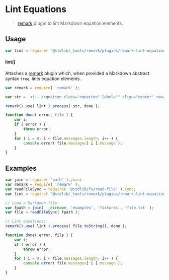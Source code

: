 <!--

@license Apache-2.0

Copyright (c) 2018 The Stdlib Authors.

Licensed under the Apache License, Version 2.0 (the "License");
you may not use this file except in compliance with the License.
You may obtain a copy of the License at

   http://www.apache.org/licenses/LICENSE-2.0

Unless required by applicable law or agreed to in writing, software
distributed under the License is distributed on an "AS IS" BASIS,
WITHOUT WARRANTIES OR CONDITIONS OF ANY KIND, either express or implied.
See the License for the specific language governing permissions and
limitations under the License.

-->

# Lint Equations

> [remark][remark] plugin to lint Markdown equation elements.

<section class="usage">

## Usage

```javascript
var lint = require( '@stdlib/_tools/remark/plugins/remark-lint-equations' );
```

#### lint()

Attaches a [remark][remark] plugin which, when provided a Markdown abstract syntax `tree`, lints equation elements.

<!-- eslint-disable no-useless-escape -->

```javascript
var remark = require( 'remark' );

var str = '<!-- <equation class="equation" label="" align="center" raw="|x| = \begin{cases} x & \textrm{if}}\ x \geq 0 \\ -x & \textrm{{if}\ x < 0\end{cases}" alt=""> -->\n\n<!-- </equation> -->';

remark().use( lint ).process( str, done );

function done( error, file ) {
    var i;
    if ( error ) {
        throw error;
    }
    for ( i = 0; i < file.messages.length; i++ ) {
        console.error( file.messages[ i ].message );
    }
}
```

</section>

<!-- /.usage -->

<section class="notes">

</section>

<!-- /.notes -->

<section class="examples">

## Examples

<!-- eslint-disable no-sync -->

<!-- eslint no-undef: "error" -->

```javascript
var join = require( 'path' ).join;
var remark = require( 'remark' );
var readFileSync = require( '@stdlib/fs/read-file' ).sync;
var lint = require( '@stdlib/_tools/remark/plugins/remark-lint-equations' );

// Load a Markdown file:
var fpath = join( __dirname, 'examples', 'fixtures', 'file.txt' );
var file = readFileSync( fpath );

// Lint equations:
remark().use( lint ).process( file.toString(), done );

function done( error, file ) {
    var i;
    if ( error ) {
        throw error;
    }
    for ( i = 0; i < file.messages.length; i++ ) {
        console.error( file.messages[ i ].message );
    }
}
```

</section>

<!-- /.examples -->

<!-- Section for related `stdlib` packages. Do not manually edit this section, as it is automatically populated. -->

<section class="related">

</section>

<!-- /.related -->

<!-- Section for all links. Make sure to keep an empty line after the `section` element and another before the `/section` close. -->

<section class="links">

[remark]: https://github.com/wooorm/remark

</section>

<!-- /.links -->
